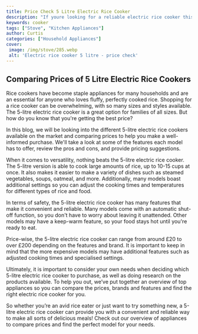 ```yaml
---
title: Price Check 5 Litre Electric Rice Cooker
description: "If youre looking for a reliable electric rice cooker this blog post has your back From its size to its features we review a 5 litre electric rice cooker to compare its price and how it fares to its competitors"
keywords: cooker
tags: ["Stove", "Kitchen Appliances"]
author: Curtis
categories: ["Household Appliances"]
cover: 
 image: /img/stove/285.webp
 alt: 'Electric rice cooker 5 litre - price check'
---
```

## Comparing Prices of 5 Litre Electric Rice Cookers 
 Rice cookers have become staple appliances for many households and are an essential for anyone who loves fluffy, perfectly cooked rice. Shopping for a rice cooker can be overwhelming, with so many sizes and styles available. The 5-litre electric rice cooker is a great option for families of all sizes. But how do you know that you're getting the best price? 

In this blog, we will be looking into the different 5-litre electric rice cookers available on the market and comparing prices to help you make a well-informed purchase. We'll take a look at some of the features each model has to offer, review the pros and cons, and provide pricing suggestions. 

When it comes to versatility, nothing beats the 5-litre electric rice cooker. The 5-litre version is able to cook large amounts of rice, up to 10-15 cups at once. It also makes it easier to make a variety of dishes such as steamed vegetables, soups, oatmeal, and more. Additionally, many models boast additional settings so you can adjust the cooking times and temperatures for different types of rice and food.

In terms of safety, the 5-litre electric rice cooker has many features that make it convenient and reliable. Many models come with an automatic shut-off function, so you don't have to worry about leaving it unattended. Other models may have a keep-warm feature, so your food stays hot until you're ready to eat. 

Price-wise, the 5-litre electric rice cooker can range from around £20 to over £200 depending on the features and brand. It is important to keep in mind that the more expensive models may have additional features such as adjusted cooking times and specialised settings. 

Ultimately, it is important to consider your own needs when deciding which 5-litre electric rice cooker to purchase, as well as doing research on the products available. To help you out, we’ve put together an overview of top appliances so you can compare the prices, brands and features and find the right electric rice cooker for you. 

So whether you’re an avid rice eater or just want to try something new, a 5-litre electric rice cooker can provide you with a convenient and reliable way to make all sorts of delicious meals! Check out our overview of appliances to compare prices and find the perfect model for your needs.
